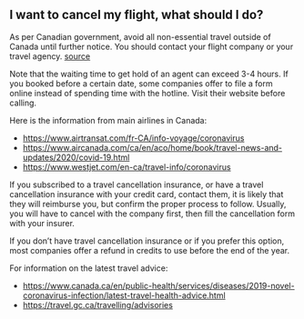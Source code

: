## I want to cancel my flight, what should I do?

As per Canadian government, avoid all non-essential travel outside of Canada until further notice. You should contact your flight company or your travel agency. [source](https://travel.gc.ca/travelling/advisories)

Note that the waiting time to get hold of an agent can exceed 3-4 hours. If you booked before a certain date, some companies offer to file a form online instead of spending time with the hotline. Visit their website before calling.

Here is the information from main airlines in Canada:
* https://www.airtransat.com/fr-CA/info-voyage/coronavirus
* https://www.aircanada.com/ca/en/aco/home/book/travel-news-and-updates/2020/covid-19.html
* https://www.westjet.com/en-ca/travel-info/coronavirus

If you subscribed to a travel cancellation insurance, or have a travel cancellation insurance with your credit card, contact them, it is likely that they will reimburse you, but confirm the proper process to follow.
Usually, you will have to cancel with the company first, then fill the cancellation form with your insurer.

If you don’t have travel cancellation insurance or if you prefer this option, most companies offer a refund in credits to use before the end of the year.

For information on the latest travel advice:
* https://www.canada.ca/en/public-health/services/diseases/2019-novel-coronavirus-infection/latest-travel-health-advice.html
* https://travel.gc.ca/travelling/advisories
